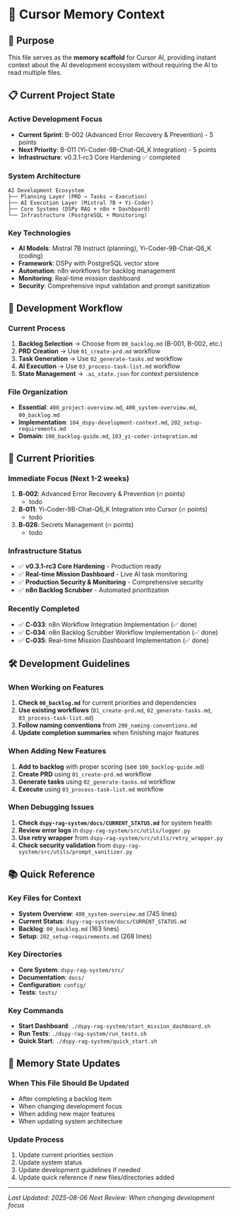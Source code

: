 # 🧠 Cursor Memory Context

<!-- CONTEXT_REFERENCE: CONTEXT_PRIORITY_GUIDE.md -->
<!-- SYSTEM_REFERENCE: 400_system-overview.md -->
<!-- BACKLOG_REFERENCE: 00_backlog.md -->
<!-- MEMORY_CONTEXT: HIGH - This file serves as the primary memory scaffold for Cursor AI -->

## 🎯 Purpose
This file serves as the **memory scaffold** for Cursor AI, providing instant context about the AI development ecosystem without requiring the AI to read multiple files.

## 📋 Current Project State

### **Active Development Focus**
- **Current Sprint**: B-002 (Advanced Error Recovery & Prevention) - 5 points
- **Next Priority**: B-011 (Yi-Coder-9B-Chat-Q6_K Integration) - 5 points  
- **Infrastructure**: v0.3.1-rc3 Core Hardening ✅ completed

### **System Architecture**
```
AI Development Ecosystem
├── Planning Layer (PRD → Tasks → Execution)
├── AI Execution Layer (Mistral 7B + Yi-Coder)
├── Core Systems (DSPy RAG + n8n + Dashboard)
└── Infrastructure (PostgreSQL + Monitoring)
```

### **Key Technologies**
- **AI Models**: Mistral 7B Instruct (planning), Yi-Coder-9B-Chat-Q6_K (coding)
- **Framework**: DSPy with PostgreSQL vector store
- **Automation**: n8n workflows for backlog management
- **Monitoring**: Real-time mission dashboard
- **Security**: Comprehensive input validation and prompt sanitization

## 🔄 Development Workflow

### **Current Process**
1. **Backlog Selection** → Choose from `00_backlog.md` (B-001, B-002, etc.)
2. **PRD Creation** → Use `01_create-prd.md` workflow
3. **Task Generation** → Use `02_generate-tasks.md` workflow  
4. **AI Execution** → Use `03_process-task-list.md` workflow
5. **State Management** → `.ai_state.json` for context persistence

### **File Organization**
- **Essential**: `400_project-overview.md`, `400_system-overview.md`, `00_backlog.md`
- **Implementation**: `104_dspy-development-context.md`, `202_setup-requirements.md`
- **Domain**: `100_backlog-guide.md`, `103_yi-coder-integration.md`

## 🎯 Current Priorities



### **Immediate Focus (Next 1-2 weeks)**
1. **B‑002**: Advanced Error Recovery & Prevention (🔥 points)
   - todo
2. **B‑011**: Yi-Coder-9B-Chat-Q6_K Integration into Cursor (🔥 points)
   - todo
3. **B‑026**: Secrets Management (🔥 points)
   - todo
### **Infrastructure Status**
- ✅ **v0.3.1-rc3 Core Hardening** - Production ready
- ✅ **Real-time Mission Dashboard** - Live AI task monitoring
- ✅ **Production Security & Monitoring** - Comprehensive security
- ✅ **n8n Backlog Scrubber** - Automated prioritization

### **Recently Completed**
- ✅ **C‑033**: n8n Workflow Integration Implementation (✅ done)
- ✅ **C‑034**: n8n Backlog Scrubber Workflow Implementation (✅ done)
- ✅ **C‑035**: Real-time Mission Dashboard Implementation (✅ done)

## 🛠️ Development Guidelines

### **When Working on Features**
1. **Check `00_backlog.md`** for current priorities and dependencies
2. **Use existing workflows** (`01_create-prd.md`, `02_generate-tasks.md`, `03_process-task-list.md`)
3. **Follow naming conventions** from `200_naming-conventions.md`
4. **Update completion summaries** when finishing major features

### **When Adding New Features**
1. **Add to backlog** with proper scoring (see `100_backlog-guide.md`)
2. **Create PRD** using `01_create-prd.md` workflow
3. **Generate tasks** using `02_generate-tasks.md` workflow
4. **Execute** using `03_process-task-list.md` workflow

### **When Debugging Issues**
1. **Check `dspy-rag-system/docs/CURRENT_STATUS.md`** for system health
2. **Review error logs** in `dspy-rag-system/src/utils/logger.py`
3. **Use retry wrapper** from `dspy-rag-system/src/utils/retry_wrapper.py`
4. **Check security validation** from `dspy-rag-system/src/utils/prompt_sanitizer.py`

## 📚 Quick Reference

### **Key Files for Context**
- **System Overview**: `400_system-overview.md` (745 lines)
- **Current Status**: `dspy-rag-system/docs/CURRENT_STATUS.md`
- **Backlog**: `00_backlog.md` (163 lines)
- **Setup**: `202_setup-requirements.md` (268 lines)

### **Key Directories**
- **Core System**: `dspy-rag-system/src/`
- **Documentation**: `docs/`
- **Configuration**: `config/`
- **Tests**: `tests/`

### **Key Commands**
- **Start Dashboard**: `./dspy-rag-system/start_mission_dashboard.sh`
- **Run Tests**: `./dspy-rag-system/run_tests.sh`
- **Quick Start**: `./dspy-rag-system/quick_start.sh`

## 🔄 Memory State Updates

### **When This File Should Be Updated**
- After completing a backlog item
- When changing development focus
- When adding new major features
- When updating system architecture

### **Update Process**
1. Update current priorities section
2. Update system status
3. Update development guidelines if needed
4. Update quick reference if new files/directories added

---

*Last Updated: 2025-08-06*
*Next Review: When changing development focus* 